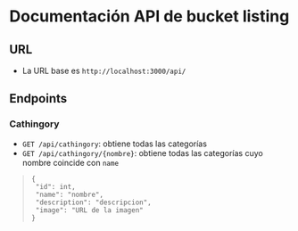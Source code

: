 # Documentación API de bucket listing
## URL
- La URL base es ``http://localhost:3000/api/``
## Endpoints
### Cathingory
- ``GET /api/cathingory``: obtiene todas las categorías<br>
- ``GET /api/cathingory/{nombre}``: obtiene todas las categorías cuyo nombre coincide con ``name``
>```
>{
>  "id": int,
>  "name": "nombre",
>  "description": "descripcion",
>  "image": "URL de la imagen"
>}

